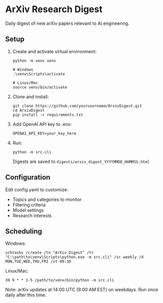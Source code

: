 ArXiv Research Digest
====================

Daily digest of new arXiv papers relevant to AI engineering.

Setup
-----

1. Create and activate virtual environment:
   ```
   python -m venv venv
   
   # Windows
   .\venv\Scripts\activate
   
   # Linux/Mac
   source venv/bin/activate
   ```

2. Clone and install:
   ```
   git clone https://github.com/yourusername/ArxivDigest.git
   cd ArxivDigest
   pip install -r requirements.txt
   ```

3. Add OpenAI API key to .env:
   ```
   OPENAI_API_KEY=your_key_here
   ```

4. Run:
   ```
   python -m src.cli
   ```

   Digests are saved to `digests/arxiv_digest_YYYYMMDD_HHMMSS.html`

Configuration
------------

Edit config.yaml to customize:
- Topics and categories to monitor
- Filtering criteria
- Model settings
- Research interests

Scheduling
---------

Windows:
```
schtasks /create /tn "ArXiv Digest" /tr "C:\path\to\venv\Scripts\python.exe -m src.cli" /sc weekly /d MON,TUE,WED,THU,FRI /st 09:30
```

Linux/Mac:
```
30 9 * * 1-5 /path/to/venv/bin/python -m src.cli
```

Note: arXiv updates at 14:00 UTC (9:00 AM EST) on weekdays. Run once daily after this time.
